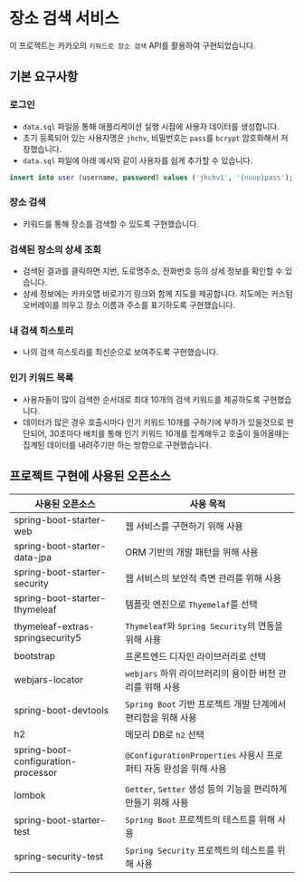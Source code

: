 # 장소 검색 서비스
이 프로젝트는 카카오의 `키워드로 장소 검색` API를 활용하여 구현되었습니다.

## 기본 요구사항
### 로그인
- `data.sql` 파일을 통해 애플리케이션 실행 시점에 사용자 데이터를 생성합니다.
- 초기 등록되어 있는 사용자명은 `jhchv`, 비밀번호는 `pass`를 `bcrypt` 암호화해서 저장했습니다.
- `data.sql` 파일에 아래 예시와 같이 사용자를 쉽게 추가할 수 있습니다.
```sql
insert into user (username, password) values ('jhchv1', '{noop}pass');
```

### 장소 검색
- 키워드를 통해 장소를 검색할 수 있도록 구현했습니다.

### 검색된 장소의 상세 조회
- 검색된 결과를 클릭하면 지번, 도로명주소, 전화번호 등의 상세 정보를 확인할 수 있습니다.
- 상세 정보에는 카카오맵 바로가기 링크와 함께 지도를 제공합니다. 지도에는 커스텀 오버레이를 띄우고 장소 이름과 주소를 표기하도록 구현했습니다.

### 내 검색 히스토리
- 나의 검색 히스토리를 최신순으로 보여주도록 구현했습니다.

### 인기 키워드 목록
- 사용자들이 많이 검색한 순서대로 최대 10개의 검색 키워드를 제공하도록 구현했습니다.
- 데이터가 많은 경우 호출시마다 인기 키워드 10개를 구하기에 부하가 있을것으로 판단되어, 30초마다 배치를 통해 인기 키워드 10개를 집계해두고 호출이 들어올때는 집계된 데이터를 내려주기만 하는 방향으로 구현했습니다.

## 프로젝트 구현에 사용된 오픈소스

| 사용된 오픈소스                     | 사용 목적 |
|-------------------------------------|-----------|
| spring-boot-starter-web             | 웹 서비스를 구현하기 위해 사용 |
| spring-boot-starter-data-jpa        | ORM 기반의 개발 패턴을 위해 사용 |
| spring-boot-starter-security        | 웹 서비스의 보안적 측면 관리를 위해 사용 |
| spring-boot-starter-thymeleaf       | 템플릿 엔진으로 `Thyemelaf`를 선택 |
| thymeleaf-extras-springsecurity5    | `Thymeleaf`와 `Spring Security`의 연동을 위해 사용 |
| bootstrap                           | 프론트엔드 디자인 라이브러리로 선택 |
| webjars-locator                     | `webjars` 하위 라이브러리의 용이한 버전 관리를 위해 사용 |
| spring-boot-devtools                | `Spring Boot` 기반 프로젝트 개발 단계에서 편리함을 위해 사용 |
| h2                                  | 메모리 DB로 `h2` 선택 |
| spring-boot-configuration-processor | `@ConfigurationProperties` 사용시 프로퍼티 자동 완성을 위해 사용 |
| lombok                              | `Getter`, `Setter` 생성 등의 기능을 편리하게 만들기 위해 사용 |
| spring-boot-starter-test            | `Spring Boot` 프로젝트의 테스트를 위해 사용 |
| spring-security-test                | `Spring Security` 프로젝트의 테스트를 위해 사용 |
